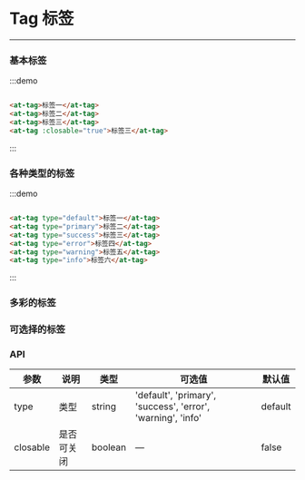 # Tag 标签

----

### 基本标签

:::demo

```html

<at-tag>标签一</at-tag>
<at-tag>标签二</at-tag>
<at-tag>标签三</at-tag>
<at-tag :closable="true">标签三</at-tag>

```

:::

### 各种类型的标签

:::demo

```html

<at-tag type="default">标签一</at-tag>
<at-tag type="primary">标签二</at-tag>
<at-tag type="success">标签三</at-tag>
<at-tag type="error">标签四</at-tag>
<at-tag type="warning">标签五</at-tag>
<at-tag type="info">标签六</at-tag>

```

:::

### 多彩的标签

### 可选择的标签

### API

| 参数      | 说明          | 类型      | 可选值                           | 默认值  |
|---------- |-------------- |---------- |--------------------------------  |-------- |
| type | 类型 | string | 'default', 'primary', 'success', 'error', 'warning', 'info' | default |
| closable | 是否可关闭 | boolean | — | false |
